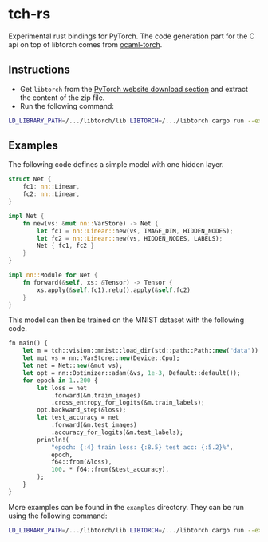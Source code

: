 # tch-rs
Experimental rust bindings for PyTorch.
The code generation part for the C api on top of libtorch comes from
[ocaml-torch](https://github.com/LaurentMazare/ocaml-torch).

## Instructions

- Get `libtorch` from the
[PyTorch website download section](https://pytorch.org/get-started/locally/) and extract
the content of the zip file.
- Run the following command:
```bash
LD_LIBRARY_PATH=/.../libtorch/lib LIBTORCH=/.../libtorch cargo run --example basics
```

## Examples

The following code defines a simple model with one hidden layer.

```rust
struct Net {
    fc1: nn::Linear,
    fc2: nn::Linear,
}

impl Net {
    fn new(vs: &mut nn::VarStore) -> Net {
        let fc1 = nn::Linear::new(vs, IMAGE_DIM, HIDDEN_NODES);
        let fc2 = nn::Linear::new(vs, HIDDEN_NODES, LABELS);
        Net { fc1, fc2 }
    }
}

impl nn::Module for Net {
    fn forward(&self, xs: &Tensor) -> Tensor {
        xs.apply(&self.fc1).relu().apply(&self.fc2)
    }
}
```

This model can then be trained on the MNIST dataset with the following code.

```ocaml
fn main() {
    let m = tch::vision::mnist::load_dir(std::path::Path::new("data")).unwrap();
    let mut vs = nn::VarStore::new(Device::Cpu);
    let net = Net::new(&mut vs);
    let opt = nn::Optimizer::adam(&vs, 1e-3, Default::default());
    for epoch in 1..200 {
        let loss = net
            .forward(&m.train_images)
            .cross_entropy_for_logits(&m.train_labels);
        opt.backward_step(&loss);
        let test_accuracy = net
            .forward(&m.test_images)
            .accuracy_for_logits(&m.test_labels);
        println!(
            "epoch: {:4} train loss: {:8.5} test acc: {:5.2}%",
            epoch,
            f64::from(&loss),
            100. * f64::from(&test_accuracy),
        );
    }
}
```
More examples can be found in the `examples` directory. They can be run
using the following command:

```bash
LD_LIBRARY_PATH=/.../libtorch/lib LIBTORCH=/.../libtorch cargo run --example mnist_nn
```
